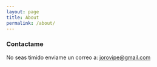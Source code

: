 ```yaml
---
layout: page
title: About
permalink: /about/
---
```


### Contactame
No seas timido enviame un correo a: jorovipe@gmail.com
